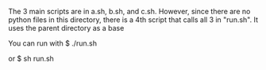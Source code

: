 The 3 main scripts are in a.sh, b.sh, and c.sh. However, since there are no python
files in this directory, there is a 4th script that calls all 3 in "run.sh". 
It uses the parent directory as a base


You can run with
$ ./run.sh

or 
$ sh run.sh
